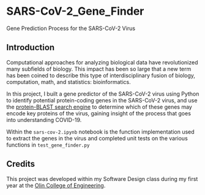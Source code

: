 # SARS-CoV-2_Gene_Finder
Gene Prediction Process for the SARS-CoV-2 Virus 

## Introduction
Computational approaches for analyzing biological data have revolutionized many subfields of biology.
This impact has been so large that a new term has been coined to describe this type of interdisciplinary fusion of biology, 
computation, math, and statistics: bioinformatics.

In this project, I built a gene predictor of the SARS-CoV-2 virus using Python to identify potential protein-coding genes in the SARS-CoV-2 virus, 
and use the [protein-BLAST search engine](https://blast.ncbi.nlm.nih.gov/Blast.cgi?PROGRAM=blastp&PAGE_TYPE=BlastSearch&LINK_LOC=blasthome)
to determine which of these genes may encode key proteins of the virus, gaining insight of the process that goes into understanding COVID-19.

Within the `sars-cov-2.ipynb` notebook is the function implementation used to extract the genes in the virus and completed unit tests on the various functions in
`test_gene_finder.py`

## Credits 

This project was developed within my Software Design class during my first year at the [Olin College of Engineering](https://github.com/olin).
